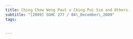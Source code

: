 ```yaml
---
title: Ching Chew Weng Paul v Ching Pui Sim and Others 
subtitle: "[2009] SGHC 277 / 04\_December\_2009"
tags:


---
```


